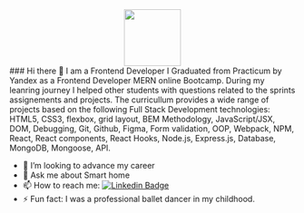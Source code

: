 <div id="header" align="center">
  <img src="https://media.giphy.com/media/rqd9R3yaDy16a8kDC1/giphy.gif" width="100"/>
</div>
### Hi there 👋 I am a Frontend Developer
I Graduated from Practicum by Yandex as a Frontend Developer MERN online Bootcamp. During my leanring journey I helped other students with questions related to the sprints assignements and projects. The curricullum provides a wide range of projects based on the following Full Stack Development technologies: HTML5, CSS3, flexbox, grid layout, BEM Methodology, JavaScript/JSX, DOM, Debugging, Git, Github, Figma, Form validation, OOP, Webpack, NPM, React, React components, React Hooks, Node.js, Express.js, Database, MongoDB, Mongoose, API.


- 🤔 I’m looking to advance my career
- 💬 Ask me about Smart home
- 📫 How to reach me: [![Linkedin Badge](https://img.shields.io/badge/-Marina-blue?style=flat&logo=Linkedin&logoColor=white)](https://www.linkedin.com/in/marina-krasnova/)
- ⚡ Fun fact: I was a professional ballet dancer in my childhood.

